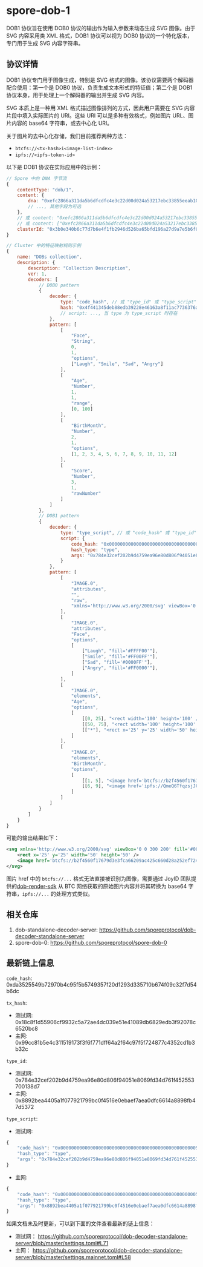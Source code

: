 # spore-dob-1

DOB1 协议旨在使用 DOB0 协议的输出作为输入参数来动态生成 SVG 图像。由于 SVG 内容采用类 XML 格式，DOB1 协议可以视为 DOB0 协议的一个特化版本，专门用于生成 SVG 内容字符串。

## 协议详情

DOB1 协议专门用于图像生成，特别是 SVG 格式的图像。该协议需要两个解码器配合使用：第一个是 DOB0 协议，负责生成文本形式的特征值；第二个是 DOB1 协议本身，用于处理上一个解码器的输出并生成 SVG 内容。

SVG 本质上是一种用 XML 格式描述图像排列的方式，因此用户需要在 SVG 内容片段中填入实际图片的 URI。这些 URI 可以是多种有效格式，例如图片 URL、图片内容的 base64 字符串，或去中心化 URI。

关于图片的去中心化存储，我们目前推荐两种方法：
* `btcfs://<tx-hash>i<image-list-index>`
* `ipfs://<ipfs-token-id>`

以下是 DOB1 协议在实际应用中的示例：

```javascript
// Spore 中的 DNA 字节流
{
    contentType: "dob/1",
    content: {
        dna: "0xefc2866a311da5b6dfcdfc4e3c22d00d024a53217ebc33855eeab1068990ed9d"
        // ..., 其他字段为可选
    },
    // 或 content: "0xefc2866a311da5b6dfcdfc4e3c22d00d024a53217ebc33855eeab1068990ed9d",
    // 或 content: ["0xefc2866a311da5b6dfcdfc4e3c22d00d024a53217ebc33855eeab1068990ed9d", ...(可选)]
    clusterId: "0x3b0e340b6c77d7b6e4f1fb2946d526ba65bfd196a27d9a7e5b6f06b82af5d07e"
}

// Cluster 中的特征映射规则示例
{
    name: "DOBs collection",
    description: {
        description: "Collection Description",
        ver: 1,
        decoders: [
            // DOB0 pattern
            {
                decoder: {
                    type: "code_hash", // 或 "type_id" 或 "type_script"
                    hash: "0x4f441345deb88edb39228e46163a8f11ac7736376af8fe5e791e194038a3ec7b", // 当 type 为 code_hash 或 type_id 时存在
                    // script: ..., 当 type 为 type_script 时存在
                },
                pattern: [
                    [
                        "Face",
                        "String",
                        0,
                        1,
                        "options",
                        ["Laugh", "Smile", "Sad", "Angry"]
                    ],
                    [
                        "Age",
                        "Number",
                        1,
                        1,
                        "range",
                        [0, 100]
                    ],
                    [
                        "BirthMonth",
                        "Number",
                        2,
                        1,
                        "options",
                        [1, 2, 3, 4, 5, 6, 7, 8, 9, 10, 11, 12]
                    ],
                    [
                        "Score",
                        "Number",
                        3,
                        1,
                        "rawNumber"
                    ]
                ]
            },
            // DOB1 pattern
            {
                decoder: {
                    type: "type_script", // 或 "code_hash" 或 "type_id"
                    script: {
                        code_hash: "0x00000000000000000000000000000000000000000000000000545950455f4944",
                        hash_type: "type",
                        args: "0x784e32cef202b9d4759ea96e80d806f94051e8069fd34d761f452553700138d7"
                    }
                },
                pattern: [
                    [
                        "IMAGE.0",
                        "attributes",
                        "",
                        "raw",
                        "xmlns='http://www.w3.org/2000/svg' viewBox='0 0 300 200'"
                    ],
                    [
                        "IMAGE.0",
                        "attributes",
                        "Face",
                        "options",
                        [
                            ["Laugh", "fill='#FFFF00'"],
                            ["Smile", "fill='#FF00FF'"],
                            ["Sad", "fill='#0000FF'"],
                            ["Angry", "fill='#FF0000'"],
                        ]
                    ],
                    [
                        "IMAGE.0",
                        "elements",
                        "Age",
                        "options",
                        [
                            [[0, 25], "<rect width='100' height='100' />"],
                            [[50, 75], "<rect width='100' height='100' rx='15' />"],
                            [["*"], "<rect x='25' y='25' width='50' height='50' />"],
                        ]
                    ],
                    [
                        "IMAGE.0",
                        "elements",
                        "BirthMonth",
                        "options",
                        [
                            [[1, 5], "<image href='btcfs://b2f4560f17679d3e3fca66209ac425c660d28a252ef72444c3325c6eb0364393i0' />"],
                            [[6, 9], "<image href='ipfs://QmeQ6TfqzsjJCMtYmpbyZeMxiSzQGc6Aqg6NyJTeLYrrJr' />"]
                        ]
                    ]
                ]
            }
        ]
    }
}
```

可能的输出结果如下：

```xml
<svg xmlns='http://www.w3.org/2000/svg' viewBox='0 0 300 200' fill='#0000FF'>
    <rect x='25' y='25' width='50' height='50' />
    <image href='btcfs://b2f4560f17679d3e3fca66209ac425c660d28a252ef72444c3325c6eb0364393i0' />
</svg>
```

图片 href 中的 `btcfs://...` 格式无法直接被识别为图像，需要通过 JoyID 团队提供的[dob-render-sdk](https://github.com/nervina-labs/dob-render-sdk) 从 BTC 网络获取的原始图片内容并将其转换为 base64 字符串，`ipfs://...` 的处理方式类似。

## 相关仓库
1. dob-standalone-decoder-server: https://github.com/sporeprotocol/dob-decoder-standalone-server
2. spore-dob-0: https://github.com/sporeprotocol/spore-dob-0

## 最新链上信息

`code_hash`: 0xda3525549b72970b4c95f5b5749357f20d1293d335710b674f09c32f7d54b6dc

`tx_hash`:
* 测试网: 0x18c8f1d55906cf9932c5a72ae4dc039e51e41089db6829edb3f92078c6520bc8
* 主网: 0x99cc81b5e4c311519173f3f6f771dff64a2f64c97f5f724877c4352cd1b3b32c

`type_id`:
* 测试网: 0x784e32cef202b9d4759ea96e80d806f94051e8069fd34d761f452553700138d7
* 主网: 0x8892bea4405a1f077921799bc0f4516e0ebaef7aea0dfc6614a8898fb47d5372

`type_script`:
* 测试网:
```javascript
{
    "code_hash": "0x00000000000000000000000000000000000000000000000000545950455f4944",
    "hash_type": "type",
    "args": "0x784e32cef202b9d4759ea96e80d806f94051e8069fd34d761f452553700138d7"
}
```
* 主网:
```javascript
{
    "code_hash": "0x00000000000000000000000000000000000000000000000000545950455f4944",
    "hash_type": "type",
    "args": "0x8892bea4405a1f077921799bc0f4516e0ebaef7aea0dfc6614a8898fb47d5372"
}
```
如果文档未及时更新，可以到下面的文件查看最新的链上信息：
* 测试网： https://github.com/sporeprotocol/dob-decoder-standalone-server/blob/master/settings.toml#L71
* 主网： https://github.com/sporeprotocol/dob-decoder-standalone-server/blob/master/settings.mainnet.toml#L58